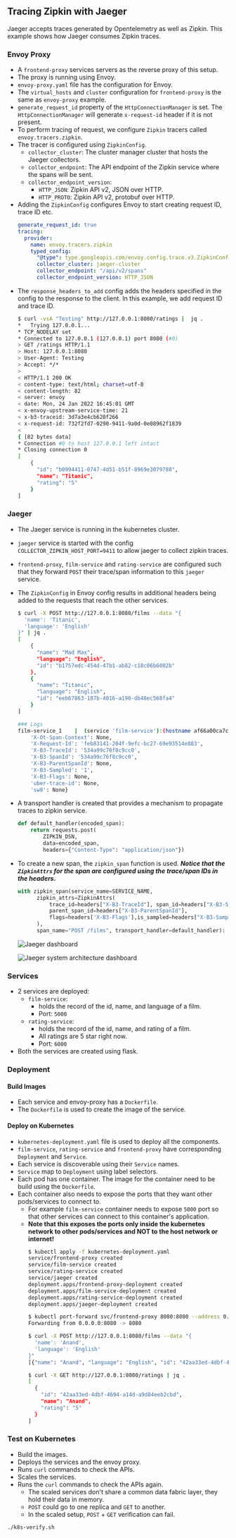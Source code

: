 ## Tracing Zipkin with Jaeger

Jaeger accepts traces generated by Opentelemetry as well as Zipkin. This example shows how Jaeger consumes Zipkin traces.
### Envoy Proxy
* A `frontend-proxy` services servers as the reverse proxy of this setup.
* The proxy is running using Envoy.
* `envoy-proxy.yaml` file has the configuration for Envoy.
* The `virtual_hosts` and `cluster` configuration for `frontend-proxy` is the same as `envoy-proxy` example.
* `generate_request_id` property of the `HttpConnectionManager` is set. The `HttpConnectionManager` will generate `x-request-id` header if it is not present.
* To perform tracing of request, we configure `Zipkin` tracers called `envoy.tracers.zipkin`.
* The tracer is configured using `ZipkinConfig`.
  * `collector_cluster`: The cluster manager cluster that hosts the Jaeger collectors.
  * `collector_endpoint`: The API endpoint of the Zipkin service where the spans will be sent.
  * `collector_endpoint_version`:
    * `HTTP_JSON`: Zipkin API v2, JSON over HTTP.
    * `HTTP_PROTO`: Zipkin API v2, protobuf over HTTP.
* Adding the `ZipkinConfig` configures Envoy to start creating request ID, trace ID etc.
  ```yaml
  generate_request_id: true
  tracing:
    provider:
      name: envoy.tracers.zipkin
      typed_config:
        "@type": type.googleapis.com/envoy.config.trace.v3.ZipkinConfig
        collector_cluster: jaeger-cluster
        collector_endpoint: "/api/v2/spans"
        collector_endpoint_version: HTTP_JSON
  ```
* The `response_headers_to_add` config adds the headers specified in the config to the response to the client. In this example, we add request ID and trace ID.
  ```bash
  $ curl -vsA "Testing" http://127.0.0.1:8080/ratings |  jq .
  *   Trying 127.0.0.1...
  * TCP_NODELAY set
  * Connected to 127.0.0.1 (127.0.0.1) port 8080 (#0)
  > GET /ratings HTTP/1.1
  > Host: 127.0.0.1:8080
  > User-Agent: Testing
  > Accept: */*
  >
  < HTTP/1.1 200 OK
  < content-type: text/html; charset=utf-8
  < content-length: 82
  < server: envoy
  < date: Mon, 24 Jan 2022 16:45:01 GMT
  < x-envoy-upstream-service-time: 21
  < x-b3-traceid: 3d7a3e4cb620f266
  < x-request-id: 732f2fd7-0290-9411-9a0d-0e08962f1839
  <
  { [82 bytes data]
  * Connection #0 to host 127.0.0.1 left intact
  * Closing connection 0
  [
      {
        "id": "b0994411-0747-4d51-b51f-8969e3079788",
        "name": "Titanic",
        "rating": "5"
      }
  ]
  ```

### Jaeger
* The Jaeger service is running in the kubernetes cluster.
* `jaeger` service is started with the config `COLLECTOR_ZIPKIN_HOST_PORT=9411` to allow jaeger to collect zipkin traces.
* `frontend-proxy`, `film-service` and `rating-service` are configured such that they forward `POST` their trace/span information to this `jaeger` service.
* The `ZipkinConfig` in Envoy config results in additional headers being added to the requests that reach the other services.
  ```bash
  $ curl -X POST http://127.0.0.1:8080/films --data "{       
    'name': 'Titanic',
    'language': 'English'
  }" | jq .
  [
      {
        "name": "Mad Max",
        "language": "English",
        "id": "b1757edc-454d-47b1-ab82-c18c06b6002b"
      },
      {
        "name": "Titanic",
        "language": "English",
        "id": "eeb67863-187b-4016-a190-db48ec568fa4"
      }
  ]
  ```
  ```bash
  ### Logs
  film-service_1    |  (service 'film-service'):(hostname af66a00ca7c9) Headers: {
      'X-Ot-Span-Context': None,
      'X-Request-Id': 'feb83141-204f-9efc-bc27-69e93514e883',
      'X-B3-TraceId': '534a99c76f8c9cc0',
      'X-B3-SpanId': '534a99c76f8c9cc0',
      'X-B3-ParentSpanId': None,
      'X-B3-Sampled': '1',
      'X-B3-Flags': None,
      'uber-trace-id': None,
      'sw8': None}
  ```
* A transport handler is created that provides a mechanism to propagate traces to zipkin service.
  ```python
  def default_handler(encoded_span):
      return requests.post(
          ZIPKIN_DSN,
          data=encoded_span,
          headers={"Content-Type": "application/json"})
  ```
* To create a new span, the `zipkin_span` function is used. _**Notice that the `ZipkinAttrs` for the span are configured using the trace/span IDs in the headers.**_
  ```python
  with zipkin_span(service_name=SERVICE_NAME,
        zipkin_attrs=ZipkinAttrs(
            trace_id=headers["X-B3-TraceId"], span_id=headers["X-B3-SpanId"],
            parent_span_id=headers["X-B3-ParentSpanId"],
            flags=headers['X-B3-Flags'],is_sampled=headers["X-B3-Sampled"],
        ),
        span_name="POST /films", transport_handler=default_handler):
  ```
  ![Jaeger dashboard](./jaeger.png)

  ![Jaeger system architecture dashboard](./jaeger-system-arch.png)

### Services
* 2 services are deployed:
  * `film-service`:
    * holds the record of the id, name, and language of a film.
    * Port: `5000`
  * `rating-service`:
    * holds the record of the id, name, and rating of a film.
    * All ratings are 5 star right now.
    * Port: `6000`
* Both the services are created using flask.

### Deployment
#### Build Images
* Each service and envoy-proxy has a `Dockerfile`.
* The `Dockerfile` is used to create the image of the service.
#### Deploy on Kubernetes
* `kubernetes-deployment.yaml` file is used to deploy all the components.
* `film-service`, `rating-service` and `frontend-proxy` have corresponding `Deployment` and `Service`.
* Each service is discoverable using their `Service` names.
* `Service` map to `Deployment` using label selectors.
* Each pod has one container. The image for the container need to be build using the `Dockerfile`.
* Each container also needs to expose the ports that they want other pods/services to connect to.
  * For example `film-service` container needs to expose `5000` port so that other services can connect to this container's application.
  * **Note that this exposes the ports only inside the kubernetes network to other pods/services and NOT to the host network or internet!**
    ```bash
    $ kubectl apply -f kubernetes-deployment.yaml
    service/frontend-proxy created
    service/film-service created
    service/rating-service created
    service/jaeger created
    deployment.apps/frontend-proxy-deployment created
    deployment.apps/film-service-deployment created
    deployment.apps/rating-service-deployment created
    deployment.apps/jaeger-deployment created

    $ kubectl port-forward svc/frontend-proxy 8080:8080 --address 0.0.0.0
    Forwarding from 0.0.0.0:8080 -> 8080

    $ curl -X POST http://127.0.0.1:8080/films --data "{
      'name': 'Anand',
      'language': 'English'
    }"
    [{"name": "Anand", "language": "English", "id": "42aa33ed-4dbf-4694-a14d-a9d84eeb2cbd"}]

    $ curl -X GET http://127.0.0.1:8080/ratings | jq .
    [
      {
        "id": "42aa33ed-4dbf-4694-a14d-a9d84eeb2cbd",
        "name": "Anand",
        "rating": "5"
      }
    ]
    ```

### Test on Kubernetes
* Build the images.
* Deploys the services and the envoy proxy.
* Runs `curl` commands to check the APIs.
* Scales the services.
* Runs the `curl` commands to check the APIs again.
  * The scaled services don't share a common data fabric layer, they hold their data in memory.
  * `POST` could go to one replica and `GET` to another.
  * In the scaled setup, `POST` + `GET` verification can fail.
```
./k8s-verify.sh
```

